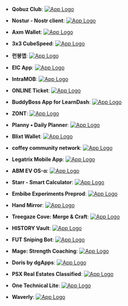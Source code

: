 - **Qobuz Club**: [![App Logo](https://is1-ssl.mzstatic.com/image/thumb/Purple211/v4/48/cc/98/48cc984c-47f7-be87-d0c5-3b53e481740c/AppIcon-1x_U007epad-85-220.png/200x200bb-80.png)](https://testflight.apple.com/join/bufxnrS4)

- **Nostur - Nostr client**: [![App Logo](https://is1-ssl.mzstatic.com/image/thumb/Purple221/v4/28/8c/70/288c70fe-8783-a724-9be8-e7b1a857eef0/AppIcon-0-1x_U007epad-0-0-0-0-0-85-220-0.png/200x200bb-80.png)](https://testflight.apple.com/join/TyrRNCXA)

- **Axm Wallet**: [![App Logo](https://is1-ssl.mzstatic.com/image/thumb/Purple211/v4/d1/91/34/d191341e-fcd3-10ac-cfa7-c7268411a585/AppIcon-1x_U007ephone-0-85-220-0.png/200x200bb-80.png)](https://testflight.apple.com/join/Bjz0XZ5v)

- **3x3 CubeSpeed**: [![App Logo](https://is1-ssl.mzstatic.com/image/thumb/Purple211/v4/dc/5b/1e/dc5b1e26-508a-b8c7-68cb-7af43a18b778/AppIcon-1x_U007epad-0-0-0-0-85-220-0.png/200x200bb-80.png)](https://testflight.apple.com/join/mIk6RkqE)

- **런붕앱**: [![App Logo](https://is1-ssl.mzstatic.com/image/thumb/Purple211/v4/97/61/b9/9761b9d2-5a96-e058-4693-78256d788f7d/AppIcon-0-0-1x_U007ephone-0-85-220.png/200x200bb-80.png)](https://testflight.apple.com/join/9EQXG6MA)

- **EIC App**: [![App Logo](https://is1-ssl.mzstatic.com/image/thumb/Purple211/v4/cd/cf/e0/cdcfe0a9-f9ab-1a45-2642-ec278d8c31f1/AppIcon-0-0-1x_U007emarketing-0-7-0-85-220.png/200x200bb-80.png)](https://testflight.apple.com/join/B45OhL1o)

- **IntraMOB**: [![App Logo](https://is1-ssl.mzstatic.com/image/thumb/Purple221/v4/98/79/74/987974dd-bc3d-6d14-cdc4-52cdf31bde9d/AppIcon-0-0-1x_U007emarketing-0-0-0-7-0-0-sRGB-0-0-0-GLES2_U002c0-512MB-85-220-0-0.png/200x200bb-80.png)](https://testflight.apple.com/join/QH7hDuCE)

- **ONLINE Ticket**: [![App Logo](https://is1-ssl.mzstatic.com/image/thumb/Purple211/v4/e0/14/7b/e0147ba5-01c7-c9ae-c2d8-a988e99ec758/AppIcon-online-1x_U007emarketing-0-6-0-85-220-0.png/200x200bb-80.png)](https://testflight.apple.com/join/YNwwlTvs)
- **BuddyBoss App for LearnDash**: [![App Logo](https://is1-ssl.mzstatic.com/image/thumb/Purple211/v4/a0/24/d3/a024d30c-ca41-f96c-a0f9-6390cee3779a/AppIcon-1x_U007emarketing-0-10-0-85-220.png/200x200bb-80.png)](https://testflight.apple.com/join/nMz29b8b)

- **ZONT**: [![App Logo](https://is1-ssl.mzstatic.com/image/thumb/Purple211/v4/fd/8e/a1/fd8ea114-0a24-4bfc-b6a2-815b0e6ec3a6/AppIcon-0-0-1x_U007emarketing-0-10-0-0-85-220.png/200x200bb-80.png)](https://testflight.apple.com/join/k4dsrhQc)

- **Planny • Daily Planner**: [![App Logo](https://is1-ssl.mzstatic.com/image/thumb/Purple211/v4/77/75/60/7775606d-6a8e-24b1-416e-94ce96bf64d4/PlannyNew-0-0-1x_U007epad-0-85-220.png/200x200bb-80.png)](https://testflight.apple.com/join/QFrCHo4f)

- **Blixt Wallet**: [![App Logo](https://is1-ssl.mzstatic.com/image/thumb/Purple211/v4/a4/68/77/a4687769-c44c-6725-902a-86a2ca592975/AppIcon-0-0-1x_U007emarketing-0-7-0-85-220.png/200x200bb-80.png)](https://testflight.apple.com/join/EXvGhRzS)

- **coffey community network**: [![App Logo](https://is1-ssl.mzstatic.com/image/thumb/Purple211/v4/66/50/0a/66500a42-db4b-0be9-68ee-c7a8207cb33e/AppIcon-0-0-1x_U007emarketing-0-7-0-85-220.png/200x200bb-80.png)](https://testflight.apple.com/join/8TYRTQz5)

- **Legatrix Mobile App**: [![App Logo](https://is1-ssl.mzstatic.com/image/thumb/Purple211/v4/0d/0b/8d/0d0b8dd3-91dc-f52c-d722-e4d24858e7e7/AppIcon-0-0-1x_U007emarketing-0-7-0-85-220.png/200x200bb-80.png)](https://testflight.apple.com/join/q5mdzbKH)

- **ABM EV OS-α**: [![App Logo](https://is1-ssl.mzstatic.com/image/thumb/Purple116/v4/45/09/94/4509942d-a88c-05e2-c5e6-8a71f449879e/AppIcon-_U03b1-0-0-1x_U007ephone-0-0-0-85-220.png/200x200bb-80.png)](https://testflight.apple.com/join/sYKc2Wwz)

- **Starr - Smart Calculator**: [![App Logo](https://is1-ssl.mzstatic.com/image/thumb/Purple221/v4/3c/56/8f/3c568ffb-6ada-90d7-1670-bae71ac09992/AppIcon-1x_U007emarketing-0-5-0-85-220-0.png/200x200bb-80.png)](https://testflight.apple.com/join/n2Ii3S0r)

- **Embibe Experiments Preprod**: [![App Logo](https://is1-ssl.mzstatic.com/image/thumb/Purple221/v4/0d/9e/7d/0d9e7db5-c807-76c8-91a8-f568e7e65669/AppIcon-0-0-1x_U007emarketing-0-7-0-85-220.png/200x200bb-80.png)](https://testflight.apple.com/join/YTAYIT3R)

- **Hand Mirror**: [![App Logo](https://is1-ssl.mzstatic.com/image/thumb/Purple122/v4/9c/b4/5c/9cb45c82-ed3a-9bdc-419f-11aba0d41f6e/AppIcon-0-0-85-220-0-0-4-0-2x-P3.png/200x200bb-80.png)](https://testflight.apple.com/join/bnUjZUkE)

- **Treegaze Cove: Merge & Craft**: [![App Logo](https://is1-ssl.mzstatic.com/image/thumb/Purple211/v4/d1/af/1f/d1af1f09-2320-25b1-ba8d-394187d6ab86/AppIcon-0-0-1x_U007emarketing-0-0-0-7-0-0-sRGB-0-0-0-GLES2_U002c0-512MB-85-220-0-0.png/200x200bb-80.png)](https://testflight.apple.com/join/lHd9YVcv)

- **HISTORY Vault**: [![App Logo](https://is1-ssl.mzstatic.com/image/thumb/Purple221/v4/97/56/93/9756937b-da4b-61f2-1c3d-ea072e6872a1/AppIcon-0-0-1x_U007emarketing-0-7-0-85-220.png/200x200bb-80.png)](https://testflight.apple.com/join/nPNYe0PY)

- **FUT Sniping Bot**: [![App Logo](https://is1-ssl.mzstatic.com/image/thumb/Purple211/v4/e5/74/1f/e5741f0d-70bc-f694-35e7-ea1679e8a698/AppIcon-1x_U007emarketing-0-7-0-85-220.png/200x200bb-80.png)](https://testflight.apple.com/join/t7766iRc)

- **Mage: Strength Coaching**: [![App Logo](https://is1-ssl.mzstatic.com/image/thumb/Purple221/v4/ec/c7/3a/ecc73a95-bc43-b684-b248-6ffcd90e21f6/AppIconSingle-0-0-1x_U007epad-0-0-0-0-0-0-sRGB-0-0-0-GLES2_U002c0-512MB-85-220-0-0.png/200x200bb-80.png)](https://testflight.apple.com/join/ELyfxQcj)

- **Doris by dgApps**: [![App Logo](https://is1-ssl.mzstatic.com/image/thumb/Purple211/v4/47/25/a2/4725a266-e9a1-3d92-c136-3a146fe96ba1/AppIcon-0-1x_U007epad-0-0-0-0-0-85-220-0.png/200x200bb-80.png)](https://testflight.apple.com/join/dTdLfvIK)

- **PSX Real Estates Classified**: [![App Logo](https://is1-ssl.mzstatic.com/image/thumb/Purple221/v4/50/df/7f/50df7fd9-944c-9340-87f7-234f2ecab15d/AppIcon-1x_U007emarketing-0-7-0-0-85-220-0.png/200x200bb-80.png)](https://testflight.apple.com/join/qouq41dn)

- **One Technical Lite**: [![App Logo](https://is1-ssl.mzstatic.com/image/thumb/Purple221/v4/1c/d9/87/1cd9873a-e744-3b71-dc4f-1153af51b927/AppIcon-1x_U007emarketing-0-7-0-85-220.png/200x200bb-80.png)](https://testflight.apple.com/join/uwpTKire)

- **Waverly**: [![App Logo](https://is1-ssl.mzstatic.com/image/thumb/Purple221/v4/d3/58/69/d358696a-94b9-bc29-a444-6f0fa7995107/AppIcon-1x_U007ephone-0-85-220-0.png/200x200bb-80.png)](https://testflight.apple.com/join/uT8hwVyG)
